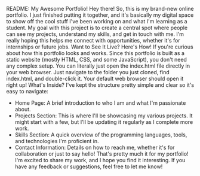 README: My Awesome Portfolio!
Hey there! So, this is my brand-new online portfolio. I just finished putting it together, and it's basically my digital space to show off the cool stuff I've been working on and what I'm learning as a student.
My goal with this project is to create a central spot where people can see my projects, understand my skills, and get in touch with me. I'm really hoping this helps me connect with opportunities, whether it's for internships or future jobs.
Want to See It Live? Here's How!
If you're curious about how this portfolio looks and works.
Since this portfolio is built as a static website (mostly HTML, CSS, and some JavaScript), you don't need any complex setup. You can literally just open the index.html file directly in your web browser.
Just navigate to the folder you just cloned, find index.html, and double-click it. Your default web browser should open it right up!
What's Inside?
I've kept the structure pretty simple and clear so it's easy to navigate:
 * Home Page: A brief introduction to who I am and what I'm passionate about.
 * Projects Section: This is where I'll be showcasing my various projects. It might start with a few, but I'll be updating it regularly as I complete more work.
 * Skills Section: A quick overview of the programming languages, tools, and technologies I'm proficient in.
 * Contact Information: Details on how to reach me, whether it's for collaboration or just to say hello!
That's pretty much it for my portfolio! I'm excited to share my work, and I hope you find it interesting. If you have any feedback or suggestions, feel free to let me know!

